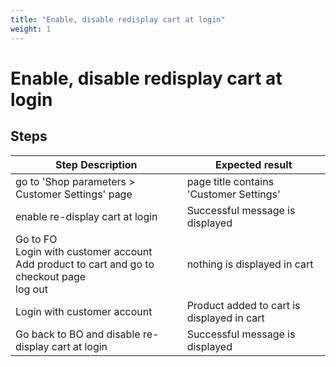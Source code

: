 ```yaml
---
title: "Enable, disable redisplay cart at login"
weight: 1
---
```


# Enable, disable redisplay cart at login
## Steps
| Step Description | Expected result |
| ----- | ----- |
| go to 'Shop parameters > Customer Settings' page | page title contains 'Customer Settings' |
| enable re-display cart at login | Successful message is displayed |
| Go to FO <br>Login with customer account<br>Add product to cart and go to checkout page <br>log out | nothing is displayed in cart |
| Login with customer account | Product added to cart is displayed in cart |
| Go back to BO and disable re-display cart at login | Successful message is displayed |
